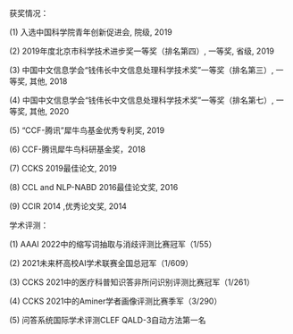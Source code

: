 

获奖情况：

(1) 入选中国科学院青年创新促进会, 院级, 2019

(2) 2019年度北京市科学技术进步奖一等奖（排名第四）, 一等奖, 省级, 2019

(3) 中国中文信息学会“钱伟长中文信息处理科学技术奖”一等奖（排名第三）, 一等奖, 其他, 2018

(4) 中国中文信息学会“钱伟长中文信息处理科学技术奖”一等奖（排名第七）, 一等奖, 其他, 2020

(5) “CCF-腾讯”犀牛鸟基金优秀专利奖, 2019

(6)  CCF-腾讯犀牛鸟科研基金奖，2018

(7)  CCKS 2019最佳论文, 2019

(8)  CCL and NLP-NABD 2016最佳论文奖, 2016

(9)  CCIR 2014 ,优秀论文奖, 2014 



学术评测：

(1) AAAI 2022中的缩写词抽取与消歧评测比赛冠军（1/55）

(2) 2021未来杯高校AI学术联赛全国总冠军（1/609）

(3) CCKS 2021中的医疗科普知识答非所问识别评测比赛冠军（1/261）

(4) CCKS 2021中的Aminer学者画像评测比赛季军（3/290）

(5) 问答系统国际学术评测CLEF QALD-3自动方法第一名